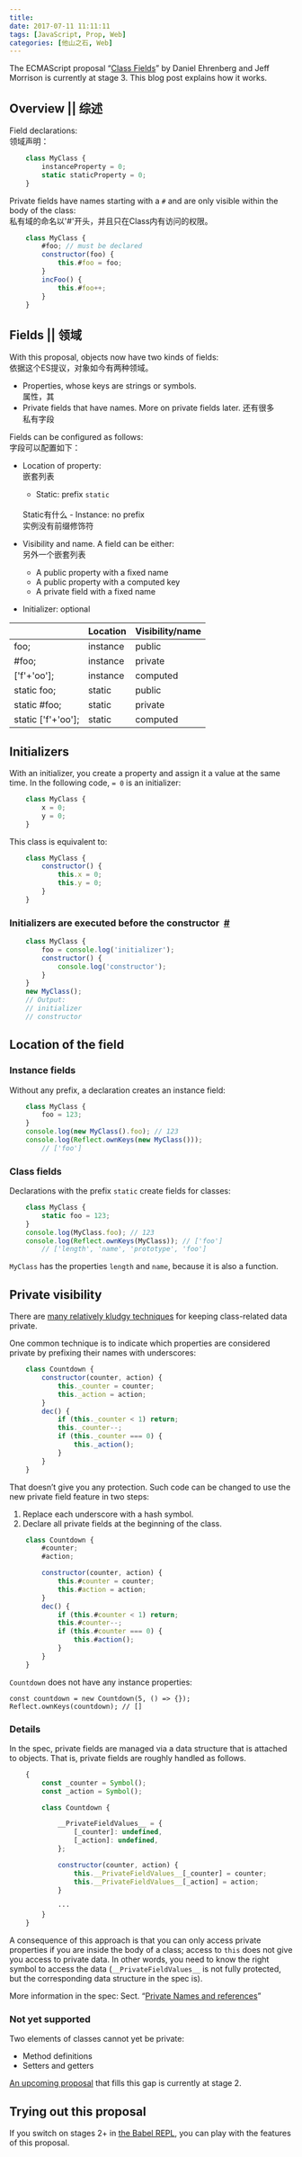 ```yaml
---
title:
date: 2017-07-11 11:11:11
tags: [JavaScript, Prop, Web]
categories: [他山之石, Web]
---
```



The ECMAScript proposal “[Class Fields](https://github.com/tc39/proposal-class-fields)” by Daniel Ehrenberg and Jeff Morrison is currently at stage 3. This blog post explains how it works.

Overview || 综述
---------------------------------------------------------

Field declarations:
<br>
领域声明：

``` javascript
    class MyClass {
        instanceProperty = 0;
        static staticProperty = 0;
    }
```

Private fields have names starting with a `#` and are only visible within the body of the class:
<br>
私有域的命名以'#'开头，并且只在Class内有访问的权限。

``` javascript
    class MyClass {
        #foo; // must be declared
        constructor(foo) {
            this.#foo = foo;
        }
        incFoo() {
            this.#foo++;
        }
    }
```

Fields || 领域
-----------------------------------------------------

With this proposal, objects now have two kinds of fields:
<br>
依据这个ES提议，对象如今有两种领域。

-   Properties, whose keys are strings or symbols.
    <br>
    属性，其
-   Private fields that have names. More on private fields later.
    还有很多
    <br>
    私有字段

Fields can be configured as follows:
<br>
字段可以配置如下：

-   Location of property:
    <br>
    嵌套列表
    -   Static: prefix `static`
    <br>
    Static有什么
    -   Instance: no prefix
    <br>
    实例没有前缀修饰符

-   Visibility and name. A field can be either:
    <br>
    另外一个嵌套列表
    -   A public property with a fixed name
    -   A public property with a computed key
    -   A private field with a fixed name
-   Initializer: optional

|                      | Location | Visibility/name |
|----------------------|----------|-----------------|
| foo;               | instance | public          |
| #foo;              | instance | private         |
| ['f'+'oo'];        | instance | computed        |
| static foo;       | static   | public          |
| static #foo;       | static   | private         |
| static ['f'+'oo']; | static   | computed        |

Initializers
-----------------------------------------------------------------

With an initializer, you create a property and assign it a value at the same time. In the following code, `= 0` is an initializer:
``` javascript
    class MyClass {
        x = 0;
        y = 0;
    }
```
This class is equivalent to:
``` javascript
    class MyClass {
        constructor() {
            this.x = 0;
            this.y = 0;
        }
    }
```
### Initializers are executed before the constructor  <a href="#initializers-are-executed-before-the-constructor" class="header-anchor">#</a>
``` javascript
    class MyClass {
        foo = console.log('initializer');
        constructor() {
            console.log('constructor');
        }
    }
    new MyClass();
    // Output:
    // initializer
    // constructor
```
Location of the field 
-----------------------------------------------------------------------------------

### Instance fields

Without any prefix, a declaration creates an instance field:
``` javascript
    class MyClass {
        foo = 123;
    }
    console.log(new MyClass().foo); // 123
    console.log(Reflect.ownKeys(new MyClass()));
        // ['foo']
```
### Class fields

Declarations with the prefix `static` create fields for classes:

``` javascript
    class MyClass {
        static foo = 123;
    }
    console.log(MyClass.foo); // 123
    console.log(Reflect.ownKeys(MyClass)); // ['foo']
        // ['length', 'name', 'prototype', 'foo']
```
`MyClass` has the properties `length` and `name`, because it is also a function.

Private visibility 
-----------------------------------------------------------------------------

There are [many relatively kludgy techniques](http://exploringjs.com/es6/ch_classes.html#sec_private-data-for-classes) for keeping class-related data private.

One common technique is to indicate which properties are considered private by prefixing their names with underscores:

``` javascript
    class Countdown {
        constructor(counter, action) {
            this._counter = counter;
            this._action = action;
        }
        dec() {
            if (this._counter < 1) return;
            this._counter--;
            if (this._counter === 0) {
                this._action();
            }
        }
    }
```
That doesn’t give you any protection. Such code can be changed to use the new private field feature in two steps:

1.  Replace each underscore with a hash symbol.
2.  Declare all private fields at the beginning of the class.

<!-- -->
``` javascript
    class Countdown {
        #counter;
        #action;

        constructor(counter, action) {
            this.#counter = counter;
            this.#action = action;
        }
        dec() {
            if (this.#counter < 1) return;
            this.#counter--;
            if (this.#counter === 0) {
                this.#action();
            }
        }
    }
```

`Countdown` does not have any instance properties:

    const countdown = new Countdown(5, () => {});
    Reflect.ownKeys(countdown); // []

### Details

In the spec, private fields are managed via a data structure that is attached to objects. That is, private fields are roughly handled as follows.

``` javascript
    {
        const _counter = Symbol();
        const _action = Symbol();

        class Countdown {

            __PrivateFieldValues__ = {
                [_counter]: undefined,
                [_action]: undefined,
            };

            constructor(counter, action) {
                this.__PrivateFieldValues__[_counter] = counter;
                this.__PrivateFieldValues__[_action] = action;
            }

            ···
        }
    }
```

A consequence of this approach is that you can only access private properties if you are inside the body of a class; access to `this` does not give you access to private data. In other words, you need to know the right symbol to access the data (`__PrivateFieldValues__` is not fully protected, but the corresponding data structure in the spec is).

More information in the spec: Sect. “[Private Names and references](https://tc39.github.io/proposal-class-fields/#sec-private-names)”

### Not yet supported

Two elements of classes cannot yet be private:

-   Method definitions
-   Setters and getters

[An upcoming proposal](https://github.com/littledan/proposal-private-methods) that fills this gap is currently at stage 2.

Trying out this proposal
-----------------------------------------------------------------------------------------

If you switch on stages 2+ in [the Babel REPL](https://babeljs.io/repl/), you can play with the features of this proposal.